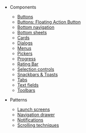 - Components
  - [Buttons](/buttons)
  - [Buttons: Floating Action Button](/fab)
  - [Bottom navigation](/bottom-navigation)
  - [Bottom sheets]()
  - [Cards]()
  - [Dialogs]()
  - [Menus](/menus)
  - [Pickers]()
  - [Progress](/progress)
  - [Rating Bar](/rating-bar)
  - [Selection controls](/selection_controls)
  - [Snackbars & Toasts](/snackbars-and-toasts)
  - [Tabs]()
  - [Text fields](/text-fields)
  - [Toolbars](/toolbars)

- Patterns
  - [Launch screens]()
  - [Navigation drawer]()
  - [Notifications]()
  - [Scrolling techniques]()

